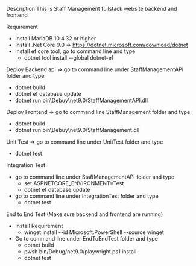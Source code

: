 Description
This is Staff Management fullstack website backend and frontend

Requirement
- Install MariaDB 10.4.32 or higher
- Install .Net Core 9.0 => https://dotnet.microsoft.com/download/dotnet
- install ef core tool, go to command line and type
	+ dotnet tool install --global dotnet-ef

Deploy Backend api => go to command line under StaffManagementAPI folder and type
- dotnet build
- dotnet ef database update
- dotnet run bin\Debuy\net9.0\StaffManagementAPI.dll

Deploy Frontend => go to command line StaffManagement folder and type
- dotnet build
- dotnet run bin\Debuy\net9.0\StaffManagement.dll

Unit Test => go to command line under UnitTest folder and type
- dotnet test

Integration Test 
- go to command line under StaffManagementAPI folder and type
	+ set ASPNETCORE_ENVIRONMENT=Test
	+ dotnet ef database update
- go to command line under IntegrationTest folder and type
	+ dotnet test

End to End Test (Make sure backend and frontend are running) 
- Install Requirement
	+ winget install --id Microsoft.PowerShell --source winget
- Go to command line under EndToEndTest folder and type
	+ dotnet build
	+ pwsh bin/Debug/net9.0/playwright.ps1 install
	+ dotnet test